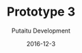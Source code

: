 ---
title: 'Prototype 3'
footer: d27bd9b77239ed4ed6384199c0867d749f549842
sections:
    -
        template: banner
        text: '# Chess Kingdom'
        color: '#462d1e'
        theme: dark
    -
        template: richTextSection
        text: "<p><iframe allowfullscreen=\"true\" frameborder=\"0\" height=\"569\" mozallowfullscreen=\"true\" src=\"https://docs.google.com/presentation/d/e/2PACX-1vSS9AAmqSH2mEuhbQ8jVgtl4JCNjF0_RWqhrQypNfRgfM9pXee6DZvyHXlB19B--UNUOWO8KkjMltr6/embed?start=false&amp;loop=false&amp;delayms=3000\" webkitallowfullscreen=\"true\" width=\"960\"></iframe></p>\n\n<h2 id=\"idea-generation\">Idea generation</h2>\n\n<p>In our brainstorming process we focused on games we used to play but stopped, we then tried to identify the reason and propose a solution. We evaluated some games and chose chess, because most of us have tried it and got frustrated with it and eventually stopped. It is interesting to us that while chess maintains interest from a large group of players, it fails to include so many others, especially newcomers.</p>\n\n<p>It could be because the skill gap between exprienced players and new players is too big, and that the learning experience is unforgiving: players can lose the game in just a few moves, it could be really hard to learn chess by playing with an experienced player.</p>\n\n<h2>First iteration&nbsp;</h2>\n\n<p>We then looked at what the game experience of chess is. It is a skill based and competitive game (Ag<span class=\"fontstyle0\">&otilde;</span>n). By adding randomness and luck elements (Alea) to the game, we predict that the game would be more accessible to novice players.</p>\n\n<p>To make the game more engaging and appealing to more types of players, we also added Mimicry elements to the game. For the first iteration we made use of a D20 dice inspired by role playing games. We randomly drafted the stats for the different chess pieces because we cannot know if the stats are balanced before we have tried it out.</p>\n\n<h2 id=\"second-iteration\">Second iteration</h2>\n\n<p>After the first play tests we identified some balancing issues. For example, we found a dominant strategy. Even though the player can choose whether to make an attack attempt, there is no real risk in making the move, making this strategy always preferrable. We also found some super units, which are overpowered as they have high attack points and at the same time hard to beat . Based on these we adjusted the attack and armour points of game pieces, and added consequence for a failed attack, which is that the chess piece cannot be used in the next round.</p>\n\n<h2 id=\"third-iteration\">Third iteration</h2>\n\n<p>After another playthrough we discovered that the punishment for fail attacks is not harsh enough to be effective, so instead we make the chess piece vulnerable (amour drop to 0) in the opponent&#39;s turn instead of freezing its movement. This greatly increased the risk in making an attack, because one can lose the piece if the attack fails.</p>\n\n<h2 id=\"fourth-iteration\">Fourth iteration</h2>\n\n<p>To add more luck elements and utilize the D20, we decided to add consequences for critical fails and critical successes. Due to their rare occurrence, the consequences should be critical. We have considered killing the chess piece immediately in the event of a critical fail, but we think such a punishment is too harsh and too discouraging, and we prefer a consequence that adds some more gameplay and decision making. Therefore we decided to let the opponent counter attack. This way the other player can be involved even when it&#39;s not their turn, and it adds more tension because of the potential of surprises. For critical success, the player gets an extra turn. In order to not drag the process too long, the player does not start from the beginning of the game loop i.e rolling D6, instead she is limited to the last D6 roll she made. This also limit how drastic the game state is going to change when a player gets a critical success.</p>\n\n<h2 id=\"game-loop\">Game Loop</h2>\n\n<p><img alt=\"detailed-gameloop.png\" src=\"//kimberlyliu.com/itu-portfolio/media/d7c2bed3766923dba43e2f215c82f83169598613/detailed-gameloop.jpg\" /></p>\n\n<p>After the changes, the game loop of Chess Kingdom is much longer and complicated than traditional chess. However, from our play tests we felt that the pace of the game was actually faster, probably because there is always some actions taken compare to just sitting and thinking in traditional chess. Since the punishment of making a wrong move is not as fetal, and that not chess pieces are movable in a turn, players tend to put less time in planning their moves. The new rules are not so hard to remember either even though it takes a few round to get familiar to&nbsp;the new game loop.</p>\n\n<h2 id=\"rules\">Rules</h2>\n\n<p>Chess is a minimalistic game: there is only a small set of rules, the mechanics are simple and the control is easy to learn. It has low perceived complexity but deep systemic complexity. In this assignment I was a new player in chess, because I grew up with Chinese Chess, which is very similar but not the same. I felt that it will still take a long time to be able to play the game, even though there aren&#39;t a lot of rules. Difficulty in learning can be one of the results of having a small rule set, because rules also serve as a guideline to player actions, the less there are, the bigger the space it is for player to explore and perform in, resulting in the long time it requires to learn to play the game strategically. A lot of actions are allowed by rules in the game, but they will lead to losing the game, and to new players they might feel like some hidden rules that are hard to explore.</p>\n\n<p>I think this space for exploration is particularly important for skill based games as it gives player a sense of achievement, and they can express themselve and share this acheivement with others. As we altered the game we have have introduced more rules and reduce the space for exploration and strategy to master the game. One of the method we used to avoid making the rules too overwhelming is to group them and provide aids to remind players of them (having a chess piece statistics card). Another way is to try to reuse existing game elements to make rules easier to remember. For example, we make use of the attack point statistics to decide what pieces the player can move after rolling a D6.</p>\n\n<h2 id=\"mechanics\">Mechanics</h2>\n\n<p>The most interesting effect on the mechanic is that checkmate, which is an important part of the traditional chess, is no longer possible. Even though the player can take the king with two pieces, she still needs to roll the die to see it the attack is successful to win. In traditional chess, the King piece is an important piece that player should protect and not place in dangerous locations. In Chess Kingdom, players can use the King as an attacker as it has high attack points and it&#39;s not easy to beat. Also, when an experienced player makes a clever attack and it fails, the inexperienced player will become aware of such possibility and may the same move next round. In normal chess, players either can or cannot move to a particular square, in Chess Kingdom, when an attack fails, the piece will be pushed back to its original position, even though the move was allowed by the rules.</p>\n\n<h2 id=\"experience\">Experience</h2>\n\n<p>By adding more Alea&nbsp;to the game, there are more uncertainty and less planning involved. Since the consequences of mistakes are not so permanent, players can play more carelessly and instinctually which could make the game more fast paced. Players could also play more relaxed as it the game requires less experience and tactical thinking. By bridging the gap between chess veterans and novices, the game become more open, because more people can play the game.</p>\n\n<h3 id=\"alea\">Alea</h3>\n\n<p>We changed the controller scheme to add more Alea to the game. The use of a D-6 dice to decide which piece a player can move. The D-20 dice decide whether an attack will be successful. This adds a lot of uncertainty in the game,it is harder for experienced chess player to make long term strategic because the results of their actions are unpredictable.</p>\n\n<h3 id=\"mimicry\">Mimicry</h3>\n\n<p>In chess, every game piece is distinctive, they have different names and movement rules. However, their names and forms do not relate strongly to their functions and roles in the game . In Chess Kingdom, we assigned armor and attack points to the game pieces like in role playing games to align the chess pieces&#39; form and their function. For example, a rook has strong defense and weak attack ; a knight and queens are good &quot;attackers&quot;.</p>\n\n<h3 id=\"for-inexperienced-players\">For inexperienced players</h3>\n\n<p>As there are less punishment for mistakes, Chess Kingdom is accessible for new players, from our playtest it shows that inexperienced players lose by less to the experienced player, it is even possible for them to win. Chess Kingdom can also provide a way to learn about chess in a more forgiving way, because when an experienced player tries a move but fail, inexperienced player can try it too. The game can&#39;t be ended as fast as traditional game when played with an experienced player, so the inexperienced players can take their time to learn about the game.</p>\n\n<h3 id=\"for-experienced-players\">For experienced players</h3>\n\n<p>Although not as important, skills in traditional chess still give an advantage to experienced players. In traditional chess it is common to give handicaps to inexperienced player, but many do not prefer that as they find it condescending. It could be easier for them to play with inexperienced players in Chess Kingdom in a more fair way, and I imagine it could be good for parents playing with children, or as an introduction for someone who wants to eventually play traditional chess.</p>\n"
meta:
    id: e299e3e9d6aacab759e3a6e7764f6e92b1229230
    parentId: f8d133111ad5ddad52a465c47d7cdbef5923fc8d
    language: en
date: '2016-12-3'
author: 'Putaitu Development'
permalink: /prototype-3/
layout: sectionPage
---